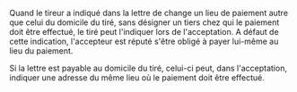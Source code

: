 Quand le tireur a indiqué dans la lettre de change un lieu de paiement autre que celui du domicile du tiré, sans désigner un tiers chez qui le paiement doit être effectué, le tiré peut l'indiquer lors de l'acceptation. A défaut de cette indication, l'accepteur est réputé s'être obligé à payer lui-même au lieu du paiement.

Si la lettre est payable au domicile du tiré, celui-ci peut, dans l'acceptation, indiquer une adresse du même lieu où le paiement doit être effectué.
